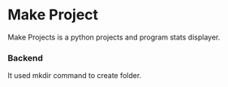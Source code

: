 # Make Project
Make Projects is a python projects and program stats displayer.


### Backend
It used mkdir command to create folder.